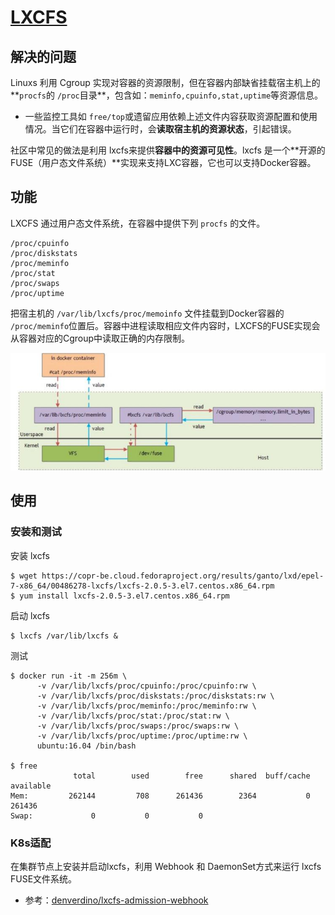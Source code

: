 # [LXCFS](https://github.com/lxc/lxcfs)

## 解决的问题

Linuxs 利用 Cgroup 实现对容器的资源限制，但在容器内部缺省挂载宿主机上的**`procfs`的 `/proc`目录**，包含如：`meminfo,cpuinfo,stat,uptime`等资源信息。

- 一些监控工具如 `free/top`或遗留应用依赖上述文件内容获取资源配置和使用情况。当它们在容器中运行时，会**读取宿主机的资源状态**，引起错误。

社区中常见的做法是利用 lxcfs来提供**容器中的资源可见性**。lxcfs 是一个**开源的FUSE（用户态文件系统）**实现来支持LXC容器，它也可以支持Docker容器。

## 功能

LXCFS 通过用户态文件系统，在容器中提供下列 `procfs` 的文件。

```shell
/proc/cpuinfo
/proc/diskstats
/proc/meminfo
/proc/stat
/proc/swaps
/proc/uptime
```

把宿主机的 `/var/lib/lxcfs/proc/memoinfo` 文件挂载到Docker容器的 `/proc/meminfo`位置后。容器中进程读取相应文件内容时，LXCFS的FUSE实现会从容器对应的Cgroup中读取正确的内存限制。

![lxcfs](.pics/lxcfs/lxcfs.jpeg)

## 使用

### 安装和测试

安装 lxcfs

```shell
$ wget https://copr-be.cloud.fedoraproject.org/results/ganto/lxd/epel-7-x86_64/00486278-lxcfs/lxcfs-2.0.5-3.el7.centos.x86_64.rpm
$ yum install lxcfs-2.0.5-3.el7.centos.x86_64.rpm  
```

启动 lxcfs

```shell
$ lxcfs /var/lib/lxcfs &  
```

测试

```shell
$ docker run -it -m 256m \
      -v /var/lib/lxcfs/proc/cpuinfo:/proc/cpuinfo:rw \
      -v /var/lib/lxcfs/proc/diskstats:/proc/diskstats:rw \
      -v /var/lib/lxcfs/proc/meminfo:/proc/meminfo:rw \
      -v /var/lib/lxcfs/proc/stat:/proc/stat:rw \
      -v /var/lib/lxcfs/proc/swaps:/proc/swaps:rw \
      -v /var/lib/lxcfs/proc/uptime:/proc/uptime:rw \
      ubuntu:16.04 /bin/bash
    
$ free
              total        used        free      shared  buff/cache   available
Mem:         262144         708      261436        2364           0      261436
Swap:             0           0           0
```

### K8s适配

在集群节点上安装并启动lxcfs，利用 Webhook 和 DaemonSet方式来运行 lxcfs FUSE文件系统。

- 参考：[denverdino/lxcfs-admission-webhook](https://github.com/denverdino/lxcfs-admission-webhook)